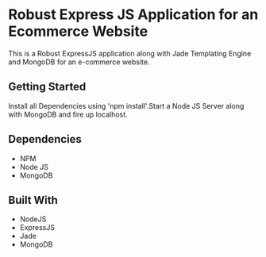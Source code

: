 # Robust Express JS Application for an Ecommerce Website
This is a Robust ExpressJS application along with Jade Templating Engine and MongoDB for an e-commerce website.

## Getting Started

Install all Dependencies using 'npm install'.Start a Node JS Server along with MongoDB and fire up localhost.

## Dependencies
* NPM
* Node JS
* MongoDB

## Built With

* NodeJS
* ExpressJS
* Jade 
* MongoDB 
